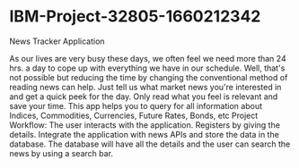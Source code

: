 # IBM-Project-32805-1660212342
News Tracker Application

As our lives are very busy these days, we often feel we need more than 24 hrs. a day to cope up with everything we have in our schedule. Well, that's not possible but reducing the time by changing the conventional method of reading news can help. Just tell us what market news you're interested in and get a quick peek for the day. Only read what you feel is relevant and save your time. This app helps you to query for all information about Indices, Commodities, Currencies, Future Rates, Bonds, etc
Project Workflow:
The user interacts with the application.
Registers by giving the details.
Integrate the application with news APIs and store the data in the database.
The database will have all the details and the user can search the news by using a search bar.
